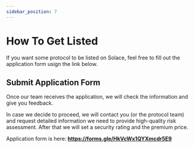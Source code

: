 ```yaml
---
sidebar_position: 7
---
```


# How To Get Listed

If you want some protocol to be listed on Solace, feel free to fill out the application form usign the link below.

## Submit Application Form

Once our team receives the application, we will check the information and give you feedback.

In case we decide to proceed, we will contact you (or the protocol team) and request detailed information we need to provide high-quality risk assessment. After that we will set a security rating and the premium price.

Application form is here: **https://forms.gle/HkVcWx1QYXmcdr5E9**
